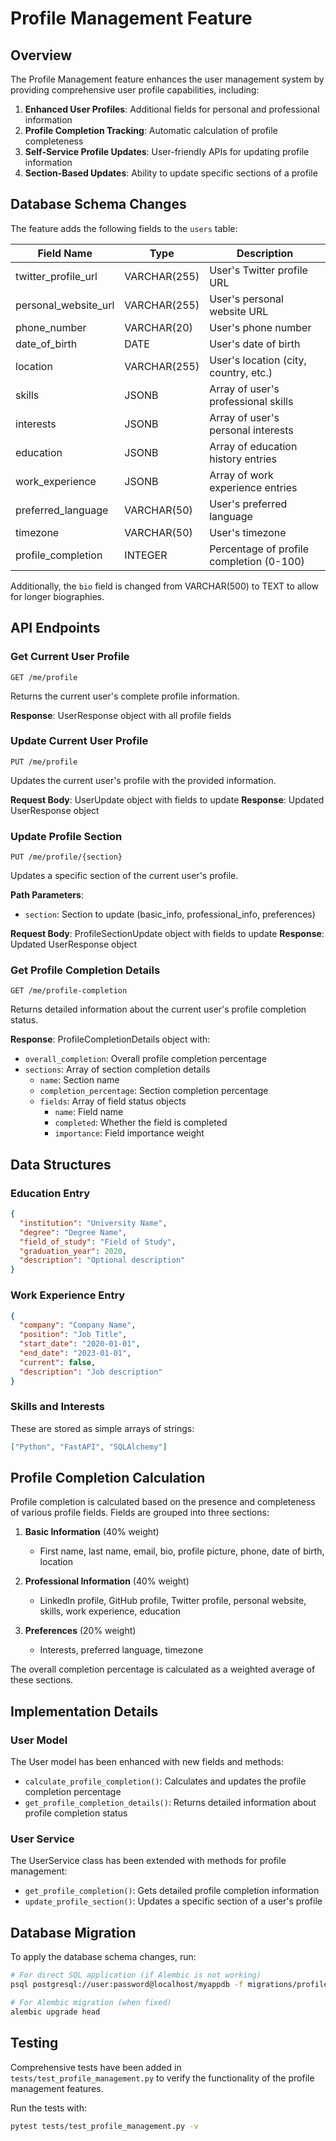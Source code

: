 # Profile Management Feature

## Overview

The Profile Management feature enhances the user management system by providing comprehensive user profile capabilities, including:

1. **Enhanced User Profiles**: Additional fields for personal and professional information
2. **Profile Completion Tracking**: Automatic calculation of profile completeness
3. **Self-Service Profile Updates**: User-friendly APIs for updating profile information
4. **Section-Based Updates**: Ability to update specific sections of a profile

## Database Schema Changes

The feature adds the following fields to the `users` table:

| Field Name | Type | Description |
|------------|------|-------------|
| twitter_profile_url | VARCHAR(255) | User's Twitter profile URL |
| personal_website_url | VARCHAR(255) | User's personal website URL |
| phone_number | VARCHAR(20) | User's phone number |
| date_of_birth | DATE | User's date of birth |
| location | VARCHAR(255) | User's location (city, country, etc.) |
| skills | JSONB | Array of user's professional skills |
| interests | JSONB | Array of user's personal interests |
| education | JSONB | Array of education history entries |
| work_experience | JSONB | Array of work experience entries |
| preferred_language | VARCHAR(50) | User's preferred language |
| timezone | VARCHAR(50) | User's timezone |
| profile_completion | INTEGER | Percentage of profile completion (0-100) |

Additionally, the `bio` field is changed from VARCHAR(500) to TEXT to allow for longer biographies.

## API Endpoints

### Get Current User Profile

```
GET /me/profile
```

Returns the current user's complete profile information.

**Response**: UserResponse object with all profile fields

### Update Current User Profile

```
PUT /me/profile
```

Updates the current user's profile with the provided information.

**Request Body**: UserUpdate object with fields to update
**Response**: Updated UserResponse object

### Update Profile Section

```
PUT /me/profile/{section}
```

Updates a specific section of the current user's profile.

**Path Parameters**:
- `section`: Section to update (basic_info, professional_info, preferences)

**Request Body**: ProfileSectionUpdate object with fields to update
**Response**: Updated UserResponse object

### Get Profile Completion Details

```
GET /me/profile-completion
```

Returns detailed information about the current user's profile completion status.

**Response**: ProfileCompletionDetails object with:
- `overall_completion`: Overall profile completion percentage
- `sections`: Array of section completion details
  - `name`: Section name
  - `completion_percentage`: Section completion percentage
  - `fields`: Array of field status objects
    - `name`: Field name
    - `completed`: Whether the field is completed
    - `importance`: Field importance weight

## Data Structures

### Education Entry

```json
{
  "institution": "University Name",
  "degree": "Degree Name",
  "field_of_study": "Field of Study",
  "graduation_year": 2020,
  "description": "Optional description"
}
```

### Work Experience Entry

```json
{
  "company": "Company Name",
  "position": "Job Title",
  "start_date": "2020-01-01",
  "end_date": "2023-01-01",
  "current": false,
  "description": "Job description"
}
```

### Skills and Interests

These are stored as simple arrays of strings:

```json
["Python", "FastAPI", "SQLAlchemy"]
```

## Profile Completion Calculation

Profile completion is calculated based on the presence and completeness of various profile fields. Fields are grouped into three sections:

1. **Basic Information** (40% weight)
   - First name, last name, email, bio, profile picture, phone, date of birth, location

2. **Professional Information** (40% weight)
   - LinkedIn profile, GitHub profile, Twitter profile, personal website, skills, work experience, education

3. **Preferences** (20% weight)
   - Interests, preferred language, timezone

The overall completion percentage is calculated as a weighted average of these sections.

## Implementation Details

### User Model

The User model has been enhanced with new fields and methods:

- `calculate_profile_completion()`: Calculates and updates the profile completion percentage
- `get_profile_completion_details()`: Returns detailed information about profile completion status

### User Service

The UserService class has been extended with methods for profile management:

- `get_profile_completion()`: Gets detailed profile completion information
- `update_profile_section()`: Updates a specific section of a user's profile

## Database Migration

To apply the database schema changes, run:

```bash
# For direct SQL application (if Alembic is not working)
psql postgresql://user:password@localhost/myappdb -f migrations/profile_management.sql

# For Alembic migration (when fixed)
alembic upgrade head
```

## Testing

Comprehensive tests have been added in `tests/test_profile_management.py` to verify the functionality of the profile management features.

Run the tests with:

```bash
pytest tests/test_profile_management.py -v
```
